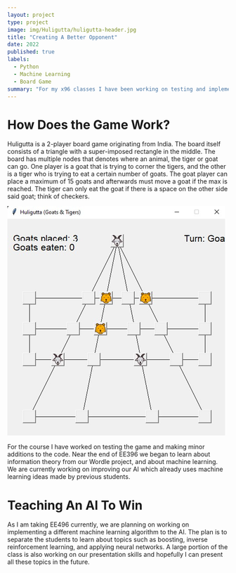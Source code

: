 ```yaml
---
layout: project
type: project
image: img/Huligutta/huligutta-header.jpg
title: "Creating A Better Opponent"
date: 2022
published: true
labels:
  - Python
  - Machine Learning
  - Board Game
summary: "For my x96 classes I have been working on testing and implementing machine learning alogrithms to improve AI in a board game."
---
```


# How Does the Game Work?

Huligutta is a 2-player board game originating from India. The board itself consists of a triangle with a super-imposed rectangle in the middle. The board has multiple nodes that denotes where an animal, the tiger or goat can go. One player is a goat that is trying to corner the tigers, and the other is a tiger who is trying to eat a certain number of goats. The goat player can place a maximum of 15 goats and afterwards must move a goat if the max is reached. The tiger can only eat the goat if there is a space on the other side said goat; think of checkers.

<img class="img-fluid" src="../img/Huligutta/Huligutta-Working.jpg">

For the course I have worked on testing the game and making minor additions to the code. Near the end of EE396 we began to learn about information theory from our Wordle project, and about machine learning. We are currently working on improving our AI which already uses machine learning ideas made by previous students.

# Teaching An AI To Win

As I am taking EE496 currently, we are planning on working on implementing a different machine learning algorithm to the AI. The plan is to separate the students to learn about topics such as boosting, inverse reinforcement learning, and applying neural networks. A large portion of the class is also working on our presentation skills and hopefully I can present all these topics in the future.
